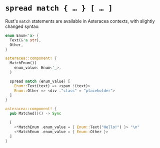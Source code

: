 # `spread match { … } [ … ]`

Rust's `match` statements are available in Asteracea contexts, with slightly changed syntax:

```rust asteracea=Matched
enum Enum<'a> {
  Text(&'a str),
  Other,
}

asteracea::component! {
  MatchEnum()(
    enum_value: Enum<'_>,
  )

  spread match {enum_value} [
    Enum::Text(text) => <span !(text)>
    Enum::Other => <div ."class" = "placeholder">
  ]
}

asteracea::component! {
  pub Matched()() -> Sync

  [
    <*MatchEnum .enum_value = { Enum::Text("Hello!") }> "\n"
    <*MatchEnum .enum_value = { Enum::Other }>
  ]
}
```
